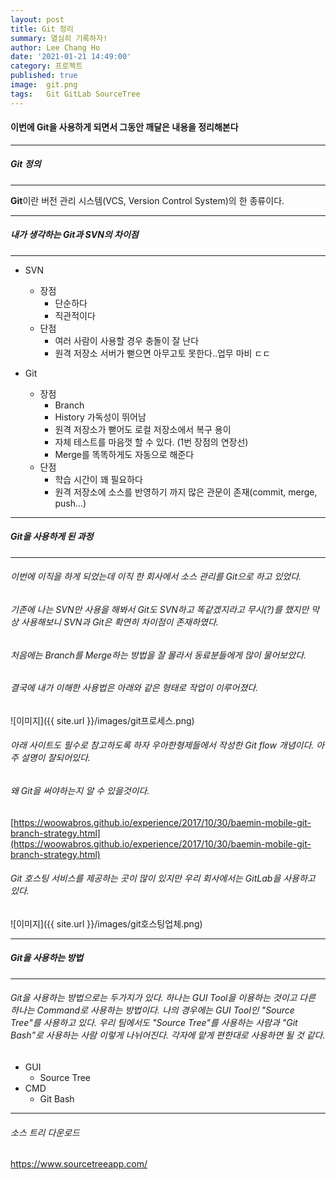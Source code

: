 ```yaml
---
layout: post
title: Git 정리
summary: 열심히 기록하자!
author: Lee Chang Ho
date: '2021-01-21 14:49:00'
category: 프로젝트
published: true
image:  git.png
tags:   Git GitLab SourceTree
---
```


#### 이번에 Git을 사용하게 되면서 그동안 깨달은 내용을 정리해본다
 ---
##### Git 정의
 ---
 **Git**이란 버전 관리 시스템(VCS, Version Control System)의 한 종류이다.
 
---
##### 내가 생각하는 Git과 SVN의 차이점
---

- SVN
	- 장점
		- 단순하다
		- 직관적이다
	- 단점
		- 여러 사람이 사용할 경우 충돌이 잘 난다
		- 원격 저장소 서버가 뻗으면 아무고토 못한다..업무 마비 ㄷㄷ

- Git
	- 장점
		- Branch
		- History 가독성이 뛰어남
		- 원격 저장소가 뻗어도 로컬 저장소에서 복구 용이
		- 자체 테스트를 마음껏 할 수 있다. (1번 장점의 연장선)
		- Merge를 똑똑하게도 자동으로 해준다
	- 단점
		- 학습 시간이 꽤 필요하다
		- 원격 저장소에 소스를 반영하기 까지 많은 관문이 존재(commit, merge, push...)

---
##### Git을 사용하게 된 과정
---
###### 이번에 이직을 하게 되었는데 이직 한 회사에서 소스 관리를 Git으로 하고 있었다.   
###### 기존에 나는 SVN만 사용을 해봐서 Git도 SVN하고 똑같겠지라고 무시(?)를 했지만 막상 사용해보니 SVN과 Git은 확연히 차이점이 존재하였다.   
###### 처음에는 Branch를 Merge하는 방법을 잘 몰라서 동료분들에게 많이 물어보았다.   
###### 결국에 내가 이해한 사용법은 아래와 같은 형태로 작업이 이루어졌다.   
![이미지]({{ site.url }}/images/git프로세스.png)

###### 아래 사이트도 필수로 참고하도록 하자 우아한형제들에서 작성한 Git flow 개념이다. 아주 설명이 잘되어있다.   
###### 왜 Git을 써야하는지 알 수 있을것이다.
[https://woowabros.github.io/experience/2017/10/30/baemin-mobile-git-branch-strategy.html](https://woowabros.github.io/experience/2017/10/30/baemin-mobile-git-branch-strategy.html)

###### Git 호스팅 서비스를 제공하는 곳이 많이 있지만 우리 회사에서는 GitLab을 사용하고 있다.  
![이미지]({{ site.url }}/images/git호스팅업체.png)

---
##### Git을 사용하는 방법
---
###### Git을 사용하는 방법으로는 두가지가 있다. 하나는 GUI Tool을 이용하는 것이고 다른 하나는 Command로 사용하는 방법이다. 나의 경우에는 GUI Tool인 "Source Tree"를 사용하고 있다. 우리 팀에서도 "Source Tree"를 사용하는 사람과 "Git Bash"로 사용하는 사람 이렇게 나뉘어진다. 각자에 맡게 편한대로 사용하면 될 것 같다.   

- GUI
	- Source Tree
- CMD
	- Git Bash


---
###### 소스 트리 다운로드
https://www.sourcetreeapp.com/
<!--stackedit_data:
eyJoaXN0b3J5IjpbNzkzMzgzOTcsLTE4ODc5ODYwNCwtMjk3Mj
A3NjcxLC0xNDY3NjUwMDc0LC0xOTMyODM3NjA4LDY5NjU3MjUx
XX0=
-->